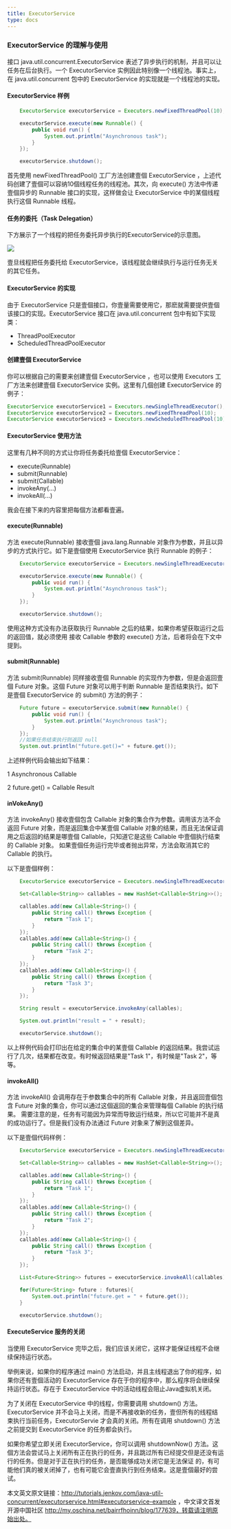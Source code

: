 ```yaml
---
title: ExecutorService
type: docs
---
```


### ExecutorService 的理解与使用 ###
接口 java.util.concurrent.ExecutorService 表述了异步执行的机制，并且可以让任务在后台执行。一个 ExecutorService 实例因此特别像一个线程池。事实上，在 java.util.concurrent 包中的 ExecutorService 的实现就是一个线程池的实现。

#### ExecutorService 样例 ####
```java
	ExecutorService executorService = Executors.newFixedThreadPool(10);

	executorService.execute(new Runnable() {
	    public void run() {
	        System.out.println("Asynchronous task");
	    }
	});

	executorService.shutdown();
```

首先使用 newFixedThreadPool() 工厂方法创建壹個 ExecutorService ，上述代码创建了壹個可以容纳10個线程任务的线程池。其次，向 execute() 方法中传递壹個异步的 Runnable 接口的实现，这样做会让 ExecutorService 中的某個线程执行这個 Runnable 线程。

#### 任务的委托（Task Delegation） ####
下方展示了一个线程的把任务委托异步执行的ExecutorService的示意图。

![](image/39824293_1.png)

壹旦线程把任务委托给 ExecutorService，该线程就会继续执行与运行任务无关的其它任务。

#### ExecutorService 的实现 ####
由于 ExecutorService 只是壹個接口，你壹量需要使用它，那麽就需要提供壹個该接口的实现。ExecutorService 接口在 java.util.concurrent 包中有如下实现类：

* ThreadPoolExecutor
* ScheduledThreadPoolExecutor

#### 创建壹個 ExecutorService ####
你可以根据自己的需要来创建壹個 ExecutorService ，也可以使用 Executors 工厂方法来创建壹個 ExecutorService 实例。这里有几個创建 ExecutorService 的例子：

```java
ExecutorService executorService1 = Executors.newSingleThreadExecutor();
ExecutorService executorService2 = Executors.newFixedThreadPool(10);
ExecutorService executorService3 = Executors.newScheduledThreadPool(10);
```
#### ExecutorService 使用方法 ####
这里有几种不同的方式让你将任务委托给壹個 ExecutorService：

* execute(Runnable)
* submit(Runnable)
* submit(Callable)
* invokeAny(...)
* invokeAll(...)

我会在接下来的内容里把每個方法都看壹遍。
#### execute(Runnable) ####
方法 execute(Runnable) 接收壹個 java.lang.Runnable 对象作为参数，并且以异步的方式执行它。如下是壹個使用 ExecutorService 执行 Runnable 的例子：
```java
	ExecutorService executorService = Executors.newSingleThreadExecutor();

	executorService.execute(new Runnable() {
	    public void run() {
	        System.out.println("Asynchronous task");
	    }
	});

	executorService.shutdown();
```

使用这种方式没有办法获取执行 Runnable 之后的结果，如果你希望获取运行之后的返回值，就必须使用 接收 Callable 参数的 execute() 方法，后者将会在下文中提到。

#### submit(Runnable) ####
方法 submit(Runnable) 同样接收壹個 Runnable 的实现作为参数，但是会返回壹個 Future 对象。这個 Future 对象可以用于判断 Runnable 是否结束执行。如下是壹個 ExecutorService 的 submit() 方法的例子：

```java
	Future future = executorService.submit(new Runnable() {
	    public void run() {
	        System.out.println("Asynchronous task");
	    }
	});
	//如果任务结束执行则返回 null
	System.out.println("future.get()=" + future.get());
```
上述样例代码会输出如下结果：

1	Asynchronous Callable

2	future.get() = Callable Result

#### inVokeAny() ####
方法 invokeAny() 接收壹個包含 Callable 对象的集合作为参数。调用该方法不会返回 Future 对象，而是返回集合中某壹個 Callable 对象的结果，而且无法保证调用之后返回的结果是哪壹個 Callable，只知道它是这些 Callable 中壹個执行结束的 Callable 对象。
如果壹個任务运行完毕或者抛出异常，方法会取消其它的 Callable 的执行。

以下是壹個样例：

```java
	ExecutorService executorService = Executors.newSingleThreadExecutor();

	Set<Callable<String>> callables = new HashSet<Callable<String>>();

	callables.add(new Callable<String>() {
	    public String call() throws Exception {
	        return "Task 1";
	    }
	});
	callables.add(new Callable<String>() {
	    public String call() throws Exception {
	        return "Task 2";
	    }
	});
	callables.add(new Callable<String>() {
	    public String call() throws Exception {
	        return "Task 3";
	    }
	});

	String result = executorService.invokeAny(callables);

	System.out.println("result = " + result);

	executorService.shutdown();
```

以上样例代码会打印出在给定的集合中的某壹個 Callable 的返回结果。我尝试运行了几次，结果都在改变。有时候返回结果是"Task 1"，有时候是"Task 2"，等等。

#### invokeAll() ####
方法 invokeAll() 会调用存在于参数集合中的所有 Callable 对象，并且返回壹個包含 Future 对象的集合，你可以通过这個返回的集合来管理每個 Callable 的执行结果。
需要注意的是，任务有可能因为异常而导致运行结束，所以它可能并不是真的成功运行了。但是我们没有办法通过 Future 对象来了解到这個差异。

以下是壹個代码样例：

```java
	ExecutorService executorService = Executors.newSingleThreadExecutor();

	Set<Callable<String>> callables = new HashSet<Callable<String>>();

	callables.add(new Callable<String>() {
	    public String call() throws Exception {
	        return "Task 1";
	    }
	});
	callables.add(new Callable<String>() {
	    public String call() throws Exception {
	        return "Task 2";
	    }
	});
	callables.add(new Callable<String>() {
	    public String call() throws Exception {
	        return "Task 3";
	    }
	});

	List<Future<String>> futures = executorService.invokeAll(callables);

	for(Future<String> future : futures){
	    System.out.println("future.get = " + future.get());
	}

	executorService.shutdown();
```

#### ExecuteService 服务的关闭 ####
当使用 ExecutorService 完毕之后，我们应该关闭它，这样才能保证线程不会继续保持运行状态。

举例来说，如果你的程序通过 main() 方法启动，并且主线程退出了你的程序，如果你还有壹個活动的 ExecutorService 存在于你的程序中，那么程序将会继续保持运行状态。存在于 ExecutorService 中的活动线程会阻止Java虚拟机关闭。

为了关闭在 ExecutorService 中的线程，你需要调用 shutdown() 方法。ExecutorService 并不会马上关闭，而是不再接收新的任务，壹但所有的线程结束执行当前任务，ExecutorServie 才会真的关闭。所有在调用 shutdown() 方法之前提交到 ExecutorService 的任务都会执行。

如果你希望立即关闭 ExecutorService，你可以调用 shutdownNow() 方法。这個方法会尝试马上关闭所有正在执行的任务，并且跳过所有已经提交但是还没有运行的任务。但是对于正在执行的任务，是否能够成功关闭它是无法保证 的，有可能他们真的被关闭掉了，也有可能它会壹直执行到任务结束。这是壹個最好的尝试。

本文英文原文链接：http://tutorials.jenkov.com/java-util-concurrent/executorservice.html#executorservice-example ，中文译文首发开源中国社区 http://my.oschina.net/bairrfhoinn/blog/177639，转载请注明原始出处。
